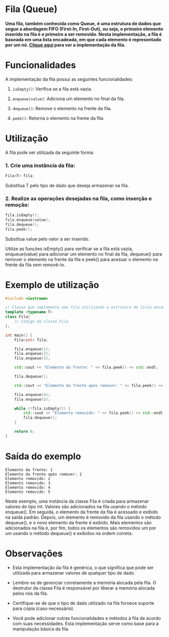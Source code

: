 # Fila (Queue)

#### Uma fila, também conhecida como Queue, é uma estrutura de dados que segue a abordagem FIFO (First-In, First-Out), ou seja, o primeiro elemento inserido na fila é o primeiro a ser removido. Nesta implementação, a fila é baseada em uma lista encadeada, em que cada elemento é representado por um nó. [Clique aqui](../queue.cpp) para ver a implementação da fila.

# Funcionalidades
A implementação da fila possui as seguintes funcionalidades:

1. `isEmpty()`: Verifica se a fila está vazia.

2. `enqueue(value)`: Adiciona um elemento no final da fila.

3. `dequeue()`: Remove o elemento na frente da fila.

4. `peek()`: Retorna o elemento na frente da fila.


# Utilização
A fila pode ser utilizada da seguinte forma:
### 1. Crie uma instância da fila:
```cpp
Fila<T> fila;
```
Substitua T pelo tipo de dado que deseja armazenar na fila.

### 2. Realize as operações desejadas na fila, como inserção e remoção:
```cpp
fila.isEmpty();
fila.enqueue(value);
fila.dequeue();
fila.peek();

```
Substitua value pelo valor a ser inserido.

Utilize as funções isEmpty() para verificar se a fila está vazia, enqueue(value) para adicionar um elemento no final da fila, dequeue() para remover o elemento na frente da fila e peek() para acessar o elemento na frente da fila sem removê-lo.

# Exemplo de utilização
```cpp
#include <iostream>

// Classe que implementa uma fila utilizando a estrutura de lista encadeada.
template <typename T>
class Fila{
    // Código da classe Fila
};

int main() {
    Fila<int> fila;

    fila.enqueue(1);
    fila.enqueue(2);
    fila.enqueue(3);

    std::cout << "Elemento da frente: " << fila.peek() << std::endl;

    fila.dequeue();

    std::cout << "Elemento da frente após remover: " << fila.peek() << std::endl;

    fila.enqueue(4);
    fila.enqueue(5);

    while (!fila.isEmpty()) {
        std::cout << "Elemento removido: " << fila.peek() << std::endl;
        fila.dequeue();
    }

    return 0;
}
```

# Saída do exemplo
```
Elemento da frente: 1
Elemento da frente após remover: 2
Elemento removido: 2
Elemento removido: 3
Elemento removido: 4
Elemento removido: 5
```
Neste exemplo, uma instância da classe Fila é criada para armazenar valores do tipo int. Valores são adicionados na fila usando o método enqueue(). Em seguida, o elemento da frente da fila é acessado e exibido na saída padrão. Depois, um elemento é removido da fila usando o método dequeue(), e o novo elemento da frente é exibido. Mais elementos são adicionados na fila e, por fim, todos os elementos são removidos um por um usando o método dequeue() e exibidos na ordem correta.

# Observações
- Esta implementação da fila é genérica, o que significa que pode ser utilizada para armazenar valores de qualquer tipo de dado.

- Lembre-se de gerenciar corretamente a memória alocada pela fila. O destrutor da classe Fila é responsável por liberar a memória alocada pelos nós da fila.

- Certifique-se de que o tipo de dado utilizado na fila fornece suporte para cópia (caso necessário).

- Você pode adicionar outras funcionalidades e métodos à fila de acordo com suas necessidades. Esta implementação serve como base para a manipulação básica da fila.
